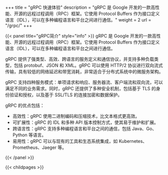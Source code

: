 +++
title = "gRPC 快速体验"
description = "gRPC 是 Google 开发的一款高性能、开源的远程过程调用（RPC）框架。它使用 Protocol Buffers 作为接口定义语言（IDL），可以在多种编程语言和平台之间进行通信。"
weight = 2
url = "/grpc/"
+++

{{< panel title="gRPC简介" style="info" >}}
gRPC 是 Google 开发的一款高性能、开源的远程过程调用（RPC）框架。它使用 Protocol Buffers 作为接口定义语言（IDL），可以在多种编程语言和平台之间进行通信。

gRPC 提供了强类型、高效、跨语言的服务定义和通信协议，并支持多种负载类型，包括 protobuf、JSON 和 XML。gRPC 可以使用 HTTP/2 协议进行双向流式传输，具有较低的网络延迟和带宽消耗，非常适合于分布式系统中的微服务架构。

gRPC 支持四种服务模式：单项请求和响应、服务器流、客户端流和双向流，可以满足不同的业务需求。同时，gRPC 还提供了多种安全机制，包括基于 TLS 的身份验证和授权，以及基于 SSL/TLS 的连接加密和数据保护。

gRPC 的优点包括：

- 高效性：gRPC 使用二进制编码和压缩技术，比文本格式更高效。
- 可扩展性：gRPC 的 IDL 和多种 API 版本控制方式，使其易于维护和扩展。
- 跨语言性：gRPC 支持多种编程语言和平台之间的通信，包括 Java、Go、Python 等语言。
- 易用性：gRPC 可以与现有的工具和生态系统集成，如 Kubernetes、Prometheus、Jaeger 等。

{{< /panel >}}

{{< childpages >}}